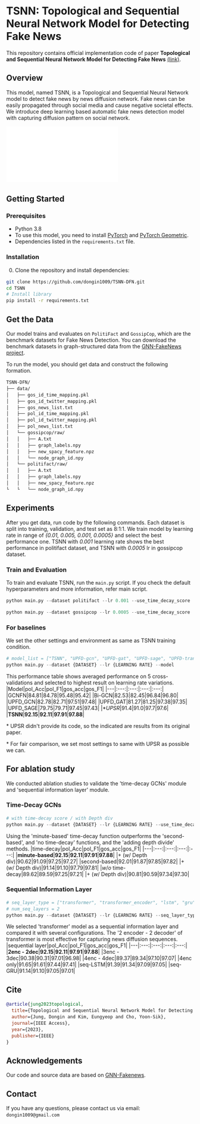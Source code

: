 # TSNN: Topological and Sequential Neural Network Model for Detecting Fake News
This repository contains official implementation code of paper **Topological and Sequential Neural Network Model for Detecting Fake News** [(link)](https://ieeexplore.ieee.org/document/10363175).

## Overview

This model, named TSNN, is a Topological and Sequential Neural Network model to detect fake news by news diffusion network. Fake news can be easily propagated through social media and cause negative societal effects. We introduce deep learning based automatic fake news detection model with capturing diffusion pattern on social network.

![TSNN architecture](./img/model_architecture.pdf)


## Getting Started

### Prerequisites

- Python 3.8
- To use this model, you need to install [PyTorch](https://pytorch.org/) and [PyTorch Geometric](https://pytorch-geometric.readthedocs.io/en/latest/notes/installation.html).
- Dependencies listed in the `requirements.txt` file.

### Installation

0. Clone the repository and install dependencies:

  ```bash
  git clone https://github.com/dongin1009/TSNN-DFN.git
  cd TSNN
  # Install library
  pip install -r requirements.txt
  ```


## Get the Data
Our model trains and evaluates on `PolitiFact` and `GossipCop`, which are the benchmark datasets for Fake News Detection. You can download the benchmark datasets in graph-structured data from the [GNN-FakeNews project](https://github.com/safe-graph/GNN-FakeNews?tab=readme-ov-file#datasets).

To run the model, you should get data and construct the following formation.
```bash
TSNN-DFN/
├── data/
│   ├── gos_id_time_mapping.pkl
│   ├── gos_id_twitter_mapping.pkl
│   ├── gos_news_list.txt
│   ├── pol_id_time_mapping.pkl
│   ├── pol_id_twitter_mapping.pkl
│   ├── pol_news_list.txt
│   └── gossipcop/raw/
│   │   ├── A.txt
│   │   ├── graph_labels.npy
│   │   ├── new_spacy_feature.npz
│   │   └── node_graph_id.npy
│   └── politifact/raw/
│   │   ├── A.txt
│   │   ├── graph_labels.npy
│   │   ├── new_spacy_feature.npz
└   └   └── node_graph_id.npy
```

## Experiments
After you get data, run code by the following commands. Each dataset is split into training, validation, and test set as 8:1:1. We train model by learning rate in range of *{0.01, 0.005, 0.001, 0.0005}* and select the best performance one. TSNN with *0.001* learning rate shows the best performance in politifact dataset, and TSNN with *0.0005* lr in gossipcop dataset.

### Train and Evaluation
To train and evaluate TSNN, run the `main.py` script. If you check the default hyperparameters and more information, refer main script.
```python
python main.py --dataset politifact --lr 0.001 --use_time_decay_score
```
```python
python main.py --dataset gossipcop --lr 0.0005 --use_time_decay_score
```

### For baselines
We set the other settings and environment as same as TSNN training condition.
```python
# model_list = ["TSNN", "UPFD-gcn", "UPFD-gat", "UPFD-sage", "UPFD-transformer", "BiGCN", "GCNFN"]
python main.py --dataset {DATASET} --lr {LEARNING RATE} --model 
```

This performance table shows averaged performance on 5 cross-validations and selected to highest result on learning rate variations.
|Model|pol_Acc|pol_F1|gos_acc|gos_F1|
|---|:---:|:---:|:---:|:---:|
|GCNFN|84.81|84.78|95.48|95.42|
|Bi-GCN|82.53|82.45|96.84|96.80|
|UPFD_GCN|82.78|82.71|97.51|97.48|
|UPFD_GAT|81.27|81.25|97.38|97.35|
|UPFD_SAGE|79.75|79.71|97.45|97.43|
|**UPSR*|91.4|91.0|97.7|97.6|
|**TSNN**|**92.15**|**92.11**|**97.91**|**97.88**|

\* UPSR didn't provide its code, so the indicated are results from its original paper.

\* For fair comparison, we set most settings to same with UPSR as possible we can. 
## For ablation study
We conducted ablation studies to validate the 'time-decay GCNs' module and 'sequential information layer' module.
### Time-Decay GCNs
```python
# with time-decay score / with Depth div
python main.py --dataset {DATASET} --lr {LEARNING RATE} --use_time_decay_score --use_depth_divide
```
Using the 'minute-based' time-decay function outperforms the 'second-based', and 'no time-decay' functions, and the 'adding depth divide' methods.
|time-decay|pol_Acc|pol_F1|gos_acc|gos_F1|
|---|:---:|:---:|:---:|:---:|
|**minute-based**|**92.15**|**92.11**|**97.91**|**97.88**|
|+ (*w*/ Depth div)|90.62|91.09|97.25|97.27|
|second-based|92.01|91.87|97.85|97.82|
|+ (*w*/ Depth div)|91.14|91.10|97.79|97.81|
|*w*/*o* time-decay|89.62|89.59|97.25|97.21|
|+ (*w*/ Depth div)|90.81|90.59|97.34|97.30|


### Sequential Information Layer
```python
# seq_layer_type = ["transformer", "transformer_encoder", "lstm", "gru"]
# num_seq_layers = 2
python main.py --dataset {DATASET} --lr {LEARNING RATE} --seq_layer_type {SEQ_TYPE} --num_seq_layers {NUM}
```
We selected 'transformer' model as a sequential information layer and compared it with several configurations. The '2 encoder - 2 decoder' of transformer is most effective for capturing news diffusion sequences.
|sequential layer|pol_Acc|pol_F1|gos_acc|gos_F1|
|---|:---:|:---:|:---:|:---:|
|**2enc - 2dec**|**92.15**|**92.11**|**97.91**|**97.88**|
|3enc - 3dec|90.38|90.31|97.01|96.98|
|4enc - 4dec|89.37|89.34|97.10|97.07|
|4enc only|91.65|91.61|97.44|97.41|
|seq-LSTM|91.39|91.34|97.09|97.05|
|seq-GRU|91.14|91.10|97.05|97.01|



## Cite
```bibtex
@article{jung2023topological,
  title={Topological and Sequential Neural Network Model for Detecting Fake News},
  author={Jung, Dongin and Kim, Eungyeop and Cho, Yoon-Sik},
  journal={IEEE Access},
  year={2023},
  publisher={IEEE}
}
```
## Acknowledgements
Our code and source data are based on [GNN-Fakenews](https://github.com/safe-graph/GNN-FakeNews).
## Contact
If you have any questions, please contact us via email: `dongin1009@gmail.com`